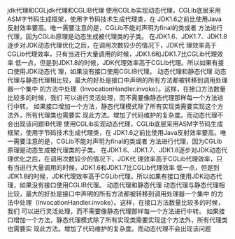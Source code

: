 jdk代理和CGLjdk代理和CGLIB代理
使用CGLib实现动态代理，CGLib底层采用ASM字节码生成框架，使用字节码技术生成代理类，在
JDK1.6之前比使用Java反射效率要高。唯一需要注意的是，CGLib不能对声明为final的类或者
方法进行代理，因为CGLib原理是动态生成被代理类的子类。
在JDK1.6、JDK1.7、JDK1.8逐步对JDK动态代理优化之后，在调用次数较少的情况下，JDK代
理效率高于CGLib代理效率，只有当进行大量调用的时候，JDK1.6和JDK1.7比CGLib代理效率
低一点，但是到JDK1.8的时候，JDK代理效率高于CGLib代理。所以如果有接口使用JDK动态代
理，如果没有接口使用CGLIB代理。
动态代理和静态代理
动态代理与静态代理相比较，最大的好处是接口中声明的所有方法都被转移到调用处理器一个集中
的方法中处理（InvocationHandler.invoke）。这样，在接口方法数量比较多的时候，我们
可以进行灵活处理，而不需要像静态代理那样每一个方法进行中转。
如果接口增加一个方法，静态代理模式除了所有实现类需要实现这个方法外，所有代理类也需要实
现此方法。增加了代码维护的复杂度。而动态代理不会出现该问题IB代理
使用CGLib实现动态代理，CGLib底层采用ASM字节码生成框架，使用字节码技术生成代理类，在
JDK1.6之前比使用Java反射效率要高。唯一需要注意的是，CGLib不能对声明为final的类或者
方法进行代理，因为CGLib原理是动态生成被代理类的子类。
在JDK1.6、JDK1.7、JDK1.8逐步对JDK动态代理优化之后，在调用次数较少的情况下，JDK代
理效率高于CGLib代理效率，只有当进行大量调用的时候，JDK1.6和JDK1.7比CGLib代理效率
低一点，但是到JDK1.8的时候，JDK代理效率高于CGLib代理。所以如果有接口使用JDK动态代
理，如果没有接口使用CGLIB代理。
动态代理和静态代理
动态代理与静态代理相比较，最大的好处是接口中声明的所有方法都被转移到调用处理器一个集中
的方法中处理（InvocationHandler.invoke）。这样，在接口方法数量比较多的时候，我们
可以进行灵活处理，而不需要像静态代理那样每一个方法进行中转。
如果接口增加一个方法，静态代理模式除了所有实现类需要实现这个方法外，所有代理类也需要实
现此方法。增加了代码维护的复杂度。而动态代理不会出现该问题
